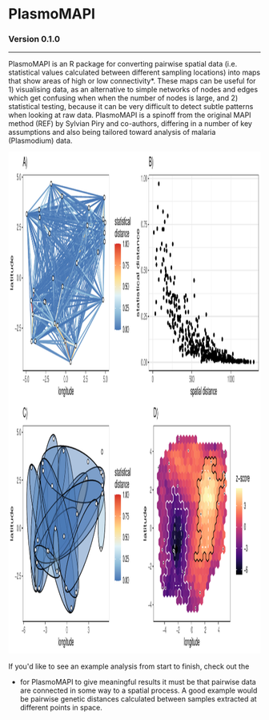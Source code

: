 # PlasmoMAPI
### Version 0.1.0

--------------------------------------------------------------------------------------------------------------------------------

PlasmoMAPI is an R package for converting pairwise spatial data (i.e. statistical values calculated between different sampling locations) into maps that show areas of high or low connectivity*. These maps can be useful for 1) visualising data, as an alternative to simple networks of nodes and edges which get confusing when when the number of nodes is large, and 2) statistical testing, because it can be very difficult to detect subtle patterns when looking at raw data. PlasmoMAPI is a spinoff from the original MAPI method (REF) by Sylvian Piry and co-authors, differing in a number of key assumptions and also being tailored toward analysis of malaria (Plasmodium) data.

<img src="https://raw.githubusercontent.com/mrc-ide/PlasmoMAPI/master/R_ignore/web_images/main_page.pdf" height="1000px" width="800px" />

If you'd like to see an example analysis from start to finish, check out the 

* for PlasmoMAPI to give meaningful results it must be that pairwise data are connected in some way to a spatial process. A good example would be pairwise genetic distances calculated between samples extracted at different points in space.
